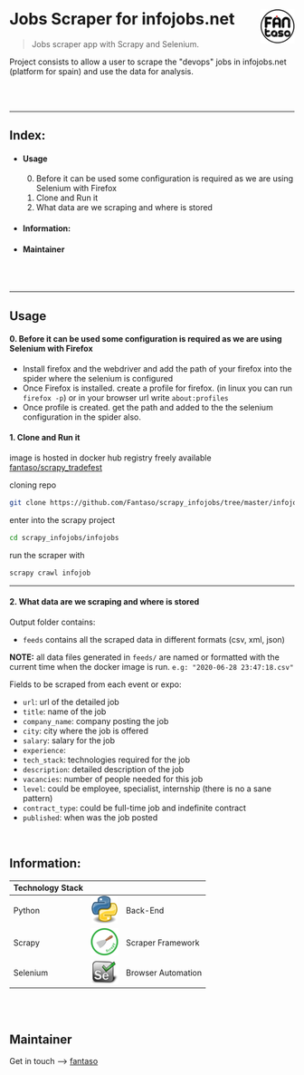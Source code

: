<!-- logo -->
<a href="https://www.fantaso.de">
<img src="/readme/fantaso.png" align="right" />
</a>

<!-- header -->
<h1 style="text-align: left; margin-top:0px;">
  Jobs Scraper for infojobs.net
</h1>

> Jobs scraper app with Scrapy and Selenium.


<!-- build -->
<!-- [![Build Status][travis-image]][travis-link] -->


Project consists to allow a user to scrape the "devops" jobs in
infojobs.net (platform for spain) and use the data for analysis.

<br><br>

---
## Index:
- #### Usage
    0. Before it can be used some configuration is required as we are using Selenium with Firefox
    1. Clone and Run it
    2. What data are we scraping and where is stored

- #### Information:
- #### Maintainer

<br><br>


---
## Usage

#### 0. Before it can be used some configuration is required as we are using Selenium with Firefox
- Install firefox and the webdriver and add the path of your firefox into the spider where the selenium is configured
- Once Firefox is installed. create a profile for firefox. (in linux you can run `firefox -p`) or in your browser url write `about:profiles`
- Once profile is created. get the path and added to the the selenium configuration in the spider also.


#### 1. Clone and Run it

image is hosted in docker hub registry freely available [fantaso/scrapy_tradefest](https://hub.docker.com/repository/docker/fantaso/scrapy_tradefest)

cloning repo
    
```sh
git clone https://github.com/Fantaso/scrapy_infojobs/tree/master/infojobs
```

enter into the scrapy project

```sh
cd scrapy_infojobs/infojobs
```

run the scraper with

```sh
scrapy crawl infojob
```



---
#### 2.  What data are we scraping and where is stored
  
Output folder contains:
    
- `feeds` contains all the scraped data in different formats (csv, xml, json)
          
**NOTE:** all data files generated in `feeds/` are named or formatted
with the current time when the docker image is run. `e.g: "2020-06-28 23:47:18.csv"`

Fields to be scraped from each event or expo:
- `url`: url of the detailed job
- `title`: name of the job
- `company_name`: company posting the job
- `city`: city where the job is offered
- `salary`: salary for the job
- `experience`: 
- `tech_stack`: technologies required for the job
- `description`: detailed description of the job
- `vacancies`: number of people needed for this job
- `level`: could be employee, specialist, internship (there is no a sane pattern)
- `contract_type`: could be full-time job and indefinite contract 
- `published`: when was the job posted


<br>

## Information:
| Technology Stack |  |  |
| :- | :-: | :- |
| Python                    | ![back-end][python]                   | Back-End |
| Scrapy                    | ![scraper framework][scrapy]          | Scraper Framework |
| Selenium                  | ![browser automation][selenium]       | Browser Automation |

<br><br>


## Maintainer
Get in touch -–> [fantaso][fantaso]



<!-- Links -->
<!-- Profiles -->
[github-profile]: https://github.com/fantaso/
[linkedin-profile]: https://www.linkedin.com/
[fantaso]: https://github.com/fantaso/
<!-- Extra -->

<!-- Repos -->
[github-repo]: https://github.com/Fantaso/scrapy_infojobs

<!-- Builds -->
[travis-link]: https://travis-ci.org/
[travis-image]: https://travis-ci.org/

<!-- images -->
[python]: readme/python.png
[scrapy]: readme/scrapy.png
[selenium]: readme/selenium.png
